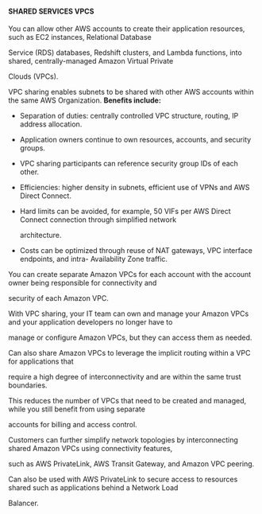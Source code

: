 #### SHARED SERVICES VPCS


You can allow other AWS accounts to create their application resources, such as EC2 instances, Relational Database

Service (RDS) databases, Redshift clusters, and Lambda functions, into shared, centrally-managed Amazon Virtual Private

Clouds (VPCs).


VPC sharing enables subnets to be shared with other AWS accounts within the same AWS Organization. **Benefits include:**


- Separation of duties: centrally controlled VPC structure, routing, IP address allocation.

- Application owners continue to own resources, accounts, and security groups.

- VPC sharing participants can reference security group IDs of each other.

- Efficiencies: higher density in subnets, efficient use of VPNs and AWS Direct Connect.

- Hard limits can be avoided, for example, 50 VIFs per AWS Direct Connect connection through simplified network

  architecture.

- Costs can be optimized through reuse of NAT gateways, VPC interface endpoints, and intra- Availability Zone traffic.


You can create separate Amazon VPCs for each account with the account owner being responsible for connectivity and

security of each Amazon VPC.


With VPC sharing, your IT team can own and manage your Amazon VPCs and your application developers no longer have to

manage or configure Amazon VPCs, but they can access them as needed.


Can also share Amazon VPCs to leverage the implicit routing within a VPC for applications that


require a high degree of interconnectivity and are within the same trust boundaries.


This reduces the number of VPCs that need to be created and managed, while you still benefit from using separate

accounts for billing and access control.


Customers can further simplify network topologies by interconnecting shared Amazon VPCs using connectivity features,

such as AWS PrivateLink, AWS Transit Gateway, and Amazon VPC peering.


Can also be used with AWS PrivateLink to secure access to resources shared such as applications behind a Network Load

Balancer.

